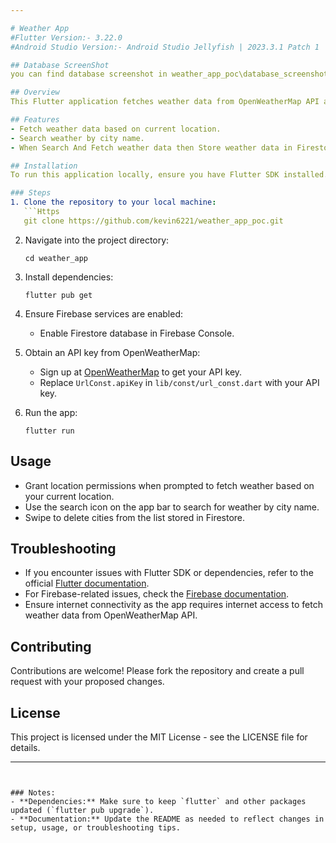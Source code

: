 ```yaml
---

# Weather App
#Flutter Version:- 3.22.0
#Android Studio Version:- Android Studio Jellyfish | 2023.3.1 Patch 1

## Database ScreenShot
you can find database screenshot in weather_app_poc\database_screenshot

## Overview
This Flutter application fetches weather data from OpenWeatherMap API and stores it using Firebase Firestore. It supports location-based weather fetching and manual city search.

## Features
- Fetch weather data based on current location.
- Search weather by city name.
- When Search And Fetch weather data then Store weather data in Firestore for future reference.

## Installation
To run this application locally, ensure you have Flutter SDK installed. If not, follow the [Flutter installation guide](https://flutter.dev/docs/get-started/install).

### Steps
1. Clone the repository to your local machine:
   ```Https
   git clone https://github.com/kevin6221/weather_app_poc.git
   ```

2. Navigate into the project directory:
   ```
   cd weather_app
   ```

3. Install dependencies:
   ```
   flutter pub get
   ```

4. Ensure Firebase services are enabled:
    - Enable Firestore database in Firebase Console.

5. Obtain an API key from OpenWeatherMap:
    - Sign up at [OpenWeatherMap](https://openweathermap.org/) to get your API key.
    - Replace `UrlConst.apiKey` in `lib/const/url_const.dart` with your API key.

6. Run the app:
   ```
   flutter run
   ```

## Usage
- Grant location permissions when prompted to fetch weather based on your current location.
- Use the search icon on the app bar to search for weather by city name.
- Swipe to delete cities from the list stored in Firestore.

## Troubleshooting
- If you encounter issues with Flutter SDK or dependencies, refer to the official [Flutter documentation](https://flutter.dev/docs).
- For Firebase-related issues, check the [Firebase documentation](https://firebase.google.com/docs).
- Ensure internet connectivity as the app requires internet access to fetch weather data from OpenWeatherMap API.

## Contributing
Contributions are welcome! Please fork the repository and create a pull request with your proposed changes.

## License
This project is licensed under the MIT License - see the LICENSE file for details.

---
```


### Notes:
- **Dependencies:** Make sure to keep `flutter` and other packages updated (`flutter pub upgrade`).
- **Documentation:** Update the README as needed to reflect changes in setup, usage, or troubleshooting tips.

